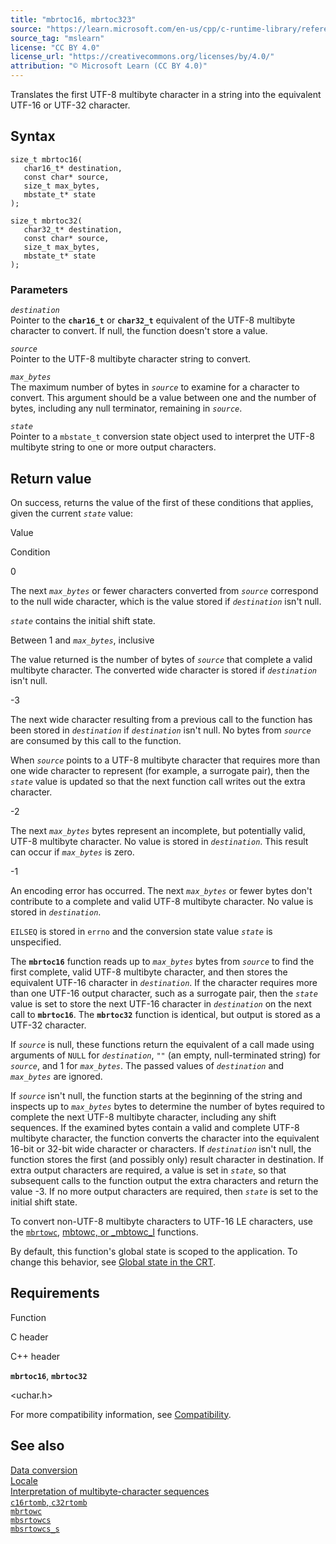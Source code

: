 ```yaml
---
title: "mbrtoc16, mbrtoc323"
source: "https://learn.microsoft.com/en-us/cpp/c-runtime-library/reference/mbrtoc16-mbrtoc323?view=msvc-170"
source_tag: "mslearn"
license: "CC BY 4.0"
license_url: "https://creativecommons.org/licenses/by/4.0/"
attribution: "© Microsoft Learn (CC BY 4.0)"
---
```

Translates the first UTF-8 multibyte character in a string into the equivalent UTF-16 or UTF-32 character.

## Syntax

```
size_t mbrtoc16(
   char16_t* destination,
   const char* source,
   size_t max_bytes,
   mbstate_t* state
);

size_t mbrtoc32(
   char32_t* destination,
   const char* source,
   size_t max_bytes,
   mbstate_t* state
);
```

### Parameters

_`destination`_  
Pointer to the **`char16_t`** or **`char32_t`** equivalent of the UTF-8 multibyte character to convert. If null, the function doesn't store a value.

_`source`_  
Pointer to the UTF-8 multibyte character string to convert.

_`max_bytes`_  
The maximum number of bytes in _`source`_ to examine for a character to convert. This argument should be a value between one and the number of bytes, including any null terminator, remaining in _`source`_.

_`state`_  
Pointer to a `mbstate_t` conversion state object used to interpret the UTF-8 multibyte string to one or more output characters.

## Return value

On success, returns the value of the first of these conditions that applies, given the current _`state`_ value:

Value

Condition

0

The next _`max_bytes`_ or fewer characters converted from _`source`_ correspond to the null wide character, which is the value stored if _`destination`_ isn't null.

_`state`_ contains the initial shift state.

Between 1 and _`max_bytes`_, inclusive

The value returned is the number of bytes of _`source`_ that complete a valid multibyte character. The converted wide character is stored if _`destination`_ isn't null.

\-3

The next wide character resulting from a previous call to the function has been stored in _`destination`_ if _`destination`_ isn't null. No bytes from _`source`_ are consumed by this call to the function.

When _`source`_ points to a UTF-8 multibyte character that requires more than one wide character to represent (for example, a surrogate pair), then the _`state`_ value is updated so that the next function call writes out the extra character.

\-2

The next _`max_bytes`_ bytes represent an incomplete, but potentially valid, UTF-8 multibyte character. No value is stored in _`destination`_. This result can occur if _`max_bytes`_ is zero.

\-1

An encoding error has occurred. The next _`max_bytes`_ or fewer bytes don't contribute to a complete and valid UTF-8 multibyte character. No value is stored in _`destination`_.

`EILSEQ` is stored in `errno` and the conversion state value _`state`_ is unspecified.

The **`mbrtoc16`** function reads up to _`max_bytes`_ bytes from _`source`_ to find the first complete, valid UTF-8 multibyte character, and then stores the equivalent UTF-16 character in _`destination`_. If the character requires more than one UTF-16 output character, such as a surrogate pair, then the _`state`_ value is set to store the next UTF-16 character in _`destination`_ on the next call to **`mbrtoc16`**. The **`mbrtoc32`** function is identical, but output is stored as a UTF-32 character.

If _`source`_ is null, these functions return the equivalent of a call made using arguments of `NULL` for _`destination`_, `""` (an empty, null-terminated string) for _`source`_, and 1 for _`max_bytes`_. The passed values of _`destination`_ and _`max_bytes`_ are ignored.

If _`source`_ isn't null, the function starts at the beginning of the string and inspects up to _`max_bytes`_ bytes to determine the number of bytes required to complete the next UTF-8 multibyte character, including any shift sequences. If the examined bytes contain a valid and complete UTF-8 multibyte character, the function converts the character into the equivalent 16-bit or 32-bit wide character or characters. If _`destination`_ isn't null, the function stores the first (and possibly only) result character in destination. If extra output characters are required, a value is set in _`state`_, so that subsequent calls to the function output the extra characters and return the value -3. If no more output characters are required, then _`state`_ is set to the initial shift state.

To convert non-UTF-8 multibyte characters to UTF-16 LE characters, use the [`mbrtowc`](https://learn.microsoft.com/en-us/cpp/c-runtime-library/reference/mbrtowc?view=msvc-170), [mbtowc, or \_mbtowc\_l](https://learn.microsoft.com/en-us/cpp/c-runtime-library/reference/mbtowc-mbtowc-l?view=msvc-170) functions.

By default, this function's global state is scoped to the application. To change this behavior, see [Global state in the CRT](https://learn.microsoft.com/en-us/cpp/c-runtime-library/global-state?view=msvc-170).

## Requirements

Function

C header

C++ header

**`mbrtoc16`**, **`mbrtoc32`**

<uchar.h>

<cuchar>

For more compatibility information, see [Compatibility](https://learn.microsoft.com/en-us/cpp/c-runtime-library/compatibility?view=msvc-170).

## See also

[Data conversion](https://learn.microsoft.com/en-us/cpp/c-runtime-library/data-conversion?view=msvc-170)  
[Locale](https://learn.microsoft.com/en-us/cpp/c-runtime-library/locale?view=msvc-170)  
[Interpretation of multibyte-character sequences](https://learn.microsoft.com/en-us/cpp/c-runtime-library/interpretation-of-multibyte-character-sequences?view=msvc-170)  
[`c16rtomb`, `c32rtomb`](https://learn.microsoft.com/en-us/cpp/c-runtime-library/reference/c16rtomb-c32rtomb1?view=msvc-170)  
[`mbrtowc`](https://learn.microsoft.com/en-us/cpp/c-runtime-library/reference/mbrtowc?view=msvc-170)  
[`mbsrtowcs`](https://learn.microsoft.com/en-us/cpp/c-runtime-library/reference/mbsrtowcs?view=msvc-170)  
[`mbsrtowcs_s`](https://learn.microsoft.com/en-us/cpp/c-runtime-library/reference/mbsrtowcs-s?view=msvc-170)
